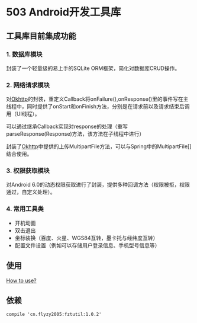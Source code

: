 # 503 Android开发工具库

## 工具库目前集成功能
### 1. 数据库模块
封装了一个轻量级的易上手的SQLite ORM框架，简化对数据库CRUD操作。
### 2. 网络请求模块
对[Okhttp](https://github.com/square/okhttp)的封装，重定义Callback将onFailure(),onResponse()里的事件写在主线程中，同时提供了onStart和onFinish方法，分别是在请求前以及请求结束后调用（UI线程）。

可以通过继承Callback实现对response的处理（重写parseResponse(Response)方法，该方法在子线程中进行）

封装了[Okhttp](https://github.com/square/okhttp)中提供的上传MultipartFile方法，可以与Spring中的MultipartFile[]结合使用。
### 3. 权限获取模块
对Android 6.0的动态权限获取进行了封装，提供多种回调方法（权限被拒，权限通过，自定义处理）。
### 4. 常用工具类
- 开机动画
- 双击退出
- 坐标装换（百度、火星、WGS84互转，墨卡托与经纬度互转）
- 配置文件设置（例如可以存储用户登录信息、手机型号信息等）

## 使用
[How to use?](https://github.com/Flyzy2005/FZTHelper/blob/master/GUIDE.md)
## 依赖

```
compile 'cn.flyzy2005:fztutil:1.0.2'
```
